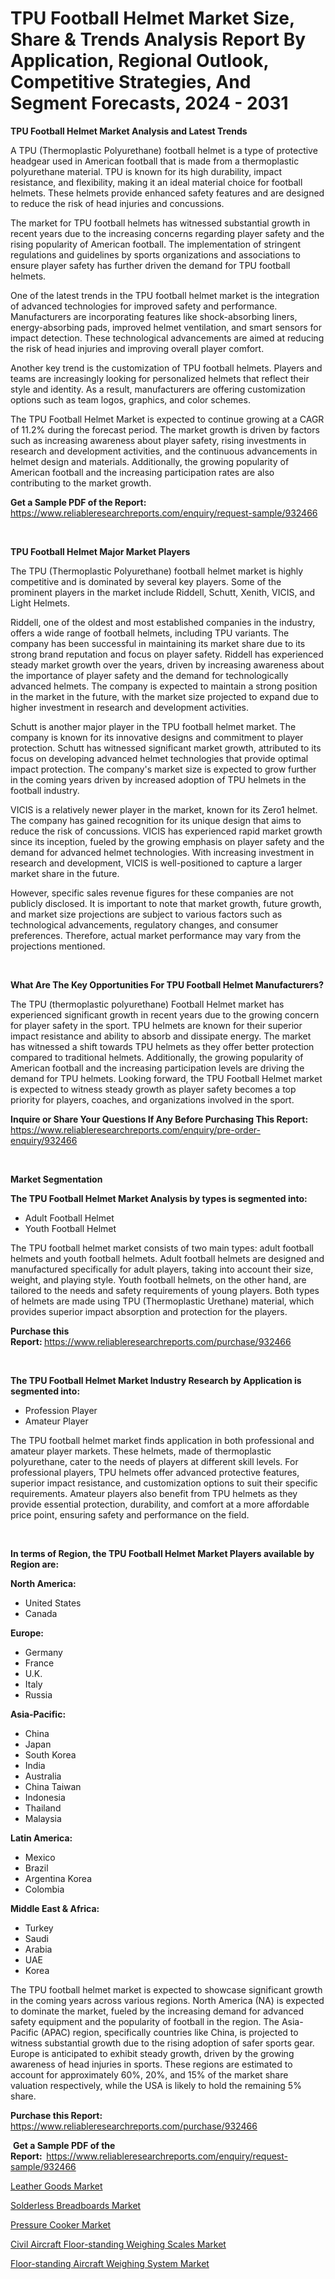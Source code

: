<p><h1>TPU Football Helmet Market Size, Share & Trends Analysis Report By Application, Regional Outlook, Competitive Strategies, And Segment Forecasts, 2024 - 2031</h1></p><p><strong>TPU Football Helmet Market Analysis and Latest Trends</strong></p>
<p><p>A TPU (Thermoplastic Polyurethane) football helmet is a type of protective headgear used in American football that is made from a thermoplastic polyurethane material. TPU is known for its high durability, impact resistance, and flexibility, making it an ideal material choice for football helmets. These helmets provide enhanced safety features and are designed to reduce the risk of head injuries and concussions.</p><p>The market for TPU football helmets has witnessed substantial growth in recent years due to the increasing concerns regarding player safety and the rising popularity of American football. The implementation of stringent regulations and guidelines by sports organizations and associations to ensure player safety has further driven the demand for TPU football helmets.</p><p>One of the latest trends in the TPU football helmet market is the integration of advanced technologies for improved safety and performance. Manufacturers are incorporating features like shock-absorbing liners, energy-absorbing pads, improved helmet ventilation, and smart sensors for impact detection. These technological advancements are aimed at reducing the risk of head injuries and improving overall player comfort.</p><p>Another key trend is the customization of TPU football helmets. Players and teams are increasingly looking for personalized helmets that reflect their style and identity. As a result, manufacturers are offering customization options such as team logos, graphics, and color schemes.</p><p>The TPU Football Helmet Market is expected to continue growing at a CAGR of 11.2% during the forecast period. The market growth is driven by factors such as increasing awareness about player safety, rising investments in research and development activities, and the continuous advancements in helmet design and materials. Additionally, the growing popularity of American football and the increasing participation rates are also contributing to the market growth.</p></p>
<p><strong>Get a Sample PDF of the Report:&nbsp;</strong> <a href="https://www.reliableresearchreports.com/enquiry/request-sample/932466">https://www.reliableresearchreports.com/enquiry/request-sample/932466</a></p>
<p>&nbsp;</p>
<p><strong>TPU Football Helmet Major Market Players</strong></p>
<p><p>The TPU (Thermoplastic Polyurethane) football helmet market is highly competitive and is dominated by several key players. Some of the prominent players in the market include Riddell, Schutt, Xenith, VICIS, and Light Helmets.</p><p>Riddell, one of the oldest and most established companies in the industry, offers a wide range of football helmets, including TPU variants. The company has been successful in maintaining its market share due to its strong brand reputation and focus on player safety. Riddell has experienced steady market growth over the years, driven by increasing awareness about the importance of player safety and the demand for technologically advanced helmets. The company is expected to maintain a strong position in the market in the future, with the market size projected to expand due to higher investment in research and development activities.</p><p>Schutt is another major player in the TPU football helmet market. The company is known for its innovative designs and commitment to player protection. Schutt has witnessed significant market growth, attributed to its focus on developing advanced helmet technologies that provide optimal impact protection. The company's market size is expected to grow further in the coming years driven by increased adoption of TPU helmets in the football industry.</p><p>VICIS is a relatively newer player in the market, known for its Zero1 helmet. The company has gained recognition for its unique design that aims to reduce the risk of concussions. VICIS has experienced rapid market growth since its inception, fueled by the growing emphasis on player safety and the demand for advanced helmet technologies. With increasing investment in research and development, VICIS is well-positioned to capture a larger market share in the future.</p><p>However, specific sales revenue figures for these companies are not publicly disclosed. It is important to note that market growth, future growth, and market size projections are subject to various factors such as technological advancements, regulatory changes, and consumer preferences. Therefore, actual market performance may vary from the projections mentioned.</p></p>
<p>&nbsp;</p>
<p><strong>What Are The Key Opportunities For TPU Football Helmet Manufacturers?</strong></p>
<p><p>The TPU (thermoplastic polyurethane) Football Helmet market has experienced significant growth in recent years due to the growing concern for player safety in the sport. TPU helmets are known for their superior impact resistance and ability to absorb and dissipate energy. The market has witnessed a shift towards TPU helmets as they offer better protection compared to traditional helmets. Additionally, the growing popularity of American football and the increasing participation levels are driving the demand for TPU helmets. Looking forward, the TPU Football Helmet market is expected to witness steady growth as player safety becomes a top priority for players, coaches, and organizations involved in the sport.</p></p>
<p><strong>Inquire or Share Your Questions If Any Before Purchasing This Report:</strong> <a href="https://www.reliableresearchreports.com/enquiry/pre-order-enquiry/932466">https://www.reliableresearchreports.com/enquiry/pre-order-enquiry/932466</a></p>
<p>&nbsp;</p>
<p><strong>Market Segmentation</strong></p>
<p><strong>The TPU Football Helmet Market Analysis by types is segmented into:</strong></p>
<p><ul><li>Adult Football Helmet</li><li>Youth Football Helmet</li></ul></p>
<p><p>The TPU football helmet market consists of two main types: adult football helmets and youth football helmets. Adult football helmets are designed and manufactured specifically for adult players, taking into account their size, weight, and playing style. Youth football helmets, on the other hand, are tailored to the needs and safety requirements of young players. Both types of helmets are made using TPU (Thermoplastic Urethane) material, which provides superior impact absorption and protection for the players.</p></p>
<p><strong>Purchase this Report:&nbsp;</strong><a href="https://www.reliableresearchreports.com/purchase/932466">https://www.reliableresearchreports.com/purchase/932466</a></p>
<p>&nbsp;</p>
<p><strong>The TPU Football Helmet Market Industry Research by Application is segmented into:</strong></p>
<p><ul><li>Profession Player</li><li>Amateur Player</li></ul></p>
<p><p>The TPU football helmet market finds application in both professional and amateur player markets. These helmets, made of thermoplastic polyurethane, cater to the needs of players at different skill levels. For professional players, TPU helmets offer advanced protective features, superior impact resistance, and customization options to suit their specific requirements. Amateur players also benefit from TPU helmets as they provide essential protection, durability, and comfort at a more affordable price point, ensuring safety and performance on the field.</p></p>
<p>&nbsp;</p>
<p><strong>In terms of Region, the TPU Football Helmet Market Players available by Region are:</strong></p>
<p>
    <p> <strong> North America: </strong>
        <ul>
            <li>United States</li>
            <li>Canada</li>
        </ul>
        </p> 
    <p> <strong> Europe: </strong>
        <ul>
            <li>Germany</li>
            <li>France</li>
            <li>U.K.</li>
            <li>Italy</li>
            <li>Russia</li>
        </ul>
        </p> 
    <p> <strong> Asia-Pacific: </strong>
        <ul>
            <li>China</li>
            <li>Japan</li>
            <li>South Korea</li>
            <li>India</li>
            <li>Australia</li>
            <li>China Taiwan</li>
            <li>Indonesia</li>
            <li>Thailand</li>
            <li>Malaysia</li>
        </ul>
        </p> 
    <p> <strong> Latin America: </strong>
        <ul>
            <li>Mexico</li>
            <li>Brazil</li>
            <li>Argentina Korea</li>
            <li>Colombia</li>
        </ul>
        </p> 
    <p> <strong> Middle East & Africa: </strong>
        <ul>
            <li>Turkey</li>
            <li>Saudi</li>
            <li>Arabia</li>
            <li>UAE</li>
            <li>Korea</li>
        </ul>
    </p>
    </p>
<p><p>The TPU football helmet market is expected to showcase significant growth in the coming years across various regions. North America (NA) is expected to dominate the market, fueled by the increasing demand for advanced safety equipment and the popularity of football in the region. The Asia-Pacific (APAC) region, specifically countries like China, is projected to witness substantial growth due to the rising adoption of safer sports gear. Europe is anticipated to exhibit steady growth, driven by the growing awareness of head injuries in sports. These regions are estimated to account for approximately 60%, 20%, and 15% of the market share valuation respectively, while the USA is likely to hold the remaining 5% share.</p></p>
<p><strong>Purchase this Report: </strong><a href="https://www.reliableresearchreports.com/purchase/932466">https://www.reliableresearchreports.com/purchase/932466</a></p>
<p>&nbsp;<strong>Get a Sample PDF of the Report:&nbsp;&nbsp;</strong><a href="https://www.reliableresearchreports.com/enquiry/request-sample/932466">https://www.reliableresearchreports.com/enquiry/request-sample/932466</a></p>
<p><strong></strong></p>
<p><p><a href="https://medium.com/@doylenader453/leather-goods-market-analysis-its-cagr-market-segmentation-and-global-industry-overview-4ec247fb9523">Leather Goods Market</a></p><p><a href="https://medium.com/@irwingibson727/solderless-breadboards-market-report-reveals-the-latest-trends-and-growth-opportunities-of-this-a94cbf2485ec">Solderless Breadboards Market</a></p><p><a href="https://medium.com/@doylenader453/pressure-cooker-market-furnishes-information-on-market-share-market-trends-and-market-growth-b1f021bb4f32">Pressure Cooker Market</a></p><p><a href="https://github.com/pgtimber/Market-Research-Report-List-1/blob/main/civil-aircraft-floor-standing-weighing-scales-market.md">Civil Aircraft Floor-standing Weighing Scales Market</a></p><p><a href="https://github.com/kufem1/Market-Research-Report-List-1/blob/main/floor-standing-aircraft-weighing-system-market.md">Floor-standing Aircraft Weighing System Market</a></p></p>